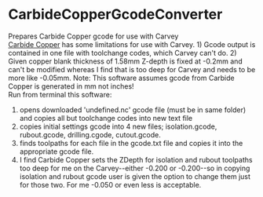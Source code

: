 # CarbideCopperGcodeConverter
Prepares Carbide Copper gcode for use with Carvey<br />
<a href="http://copper.carbide3d.com/">Carbide Copper</a> has some limitations for use with Carvey. 1) Gcode output is contained in one file with toolchange codes, which Carvey can't do. 2) Given copper blank thickness of 1.58mm Z-depth is fixed at -0.2mm and can't be modified whereas I find that is too deep for Carvey and needs to be more like -0.05mm. Note: This software assumes gcode from Carbide Copper is generated in mm not inches!<br />
Run from terminal this software:
1) opens downloaded 'undefined.nc' gcode file (must be in same folder) and copies all but toolchange codes into new text file
2) copies initial settings gcode into 4 new files; isolation.gcode, rubout.gcode, drilling.cgode, cutout.gcode.
3) finds toolpaths for each file in the gcode.txt file and copies it into the appropriate gcode file.
4) I find Carbide Copper sets the ZDepth for isolation and rubout toolpaths too deep for me on the Carvey--either -0.200 or -0.200--so in copying isolation and rubout gcode user is given the option to change them just for those two. For me -0.050 or even less is acceptable.
